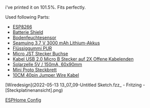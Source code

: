 i've printed it on 101.5%. Fits perfectly.

Used following Parts:
- [ESP8266](https://www.amazon.de/gp/product/B0754W6Z2F/ref=ppx_yo_dt_b_asin_title_o03_s00?ie=UTF8&th=1)
- [Batterie Shield](https://www.amazon.de/gp/product/B07XG817P8/ref=ppx_yo_dt_b_asin_title_o02_s00?ie=UTF8&th=1)
- [Bodenfeuchtesensor](https://www.amazon.de/gp/product/B07V6M5C4H/ref=ppx_yo_dt_b_asin_title_o03_s01?ie=UTF8&th=1)
- [Seamuing 3,7 V 3000 mAh Lithium-Akkus](https://www.amazon.de/gp/product/B08V11Z88Q/ref=ppx_yo_dt_b_asin_title_o03_s02?ie=UTF8&psc=1)
- [Flüssiggummi PUR](https://www.amazon.de/gp/product/B013ZQHB34/ref=ppx_yo_dt_b_asin_title_o00_s00?ie=UTF8&th=1)
- [Micro JST Stecker Buchse](https://www.amazon.de/gp/product/B08QWB6L46/ref=ppx_yo_dt_b_asin_title_o05_s00?ie=UTF8&psc=1)
- [Kabel USB 2.0 Micro B Stecker auf 2X Offene Kabelenden](https://www.amazon.de/gp/product/B07HCH5XHS/ref=ppx_yo_dt_b_asin_title_o04_s00?ie=UTF8&th=1)
- [Solarzelle 5V / 150mA, 60x90mm](https://www.berrybase.de/bauelemente/aktive-bauelemente/solarzellen/solarzelle-5v/150ma-60x90mm)
- [Mini Proto Steckbrett](https://www.amazon.de/gp/product/B07G5CP6G2/ref=ppx_yo_dt_b_asin_title_o07_s00?ie=UTF8&th=1)
- [10CM 40pin Jumper Wire Kabel](https://www.amazon.de/gp/product/B09JYRKFNV/ref=ppx_yo_dt_b_asin_title_o04_s00?ie=UTF8&psc=1)

[Wiredesign](2022-05-13 13_07_09-Untitled Sketch.fzz_ - Fritzing - [Steckplatinenansicht].png)

[ESPHome Config](https://github.com/gnoffer/Feuchtigkeitssensor/blob/main/esphome.config)
